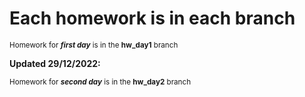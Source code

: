 # Each homework is in each branch

 <sub>Homework for ***first day*** is in the **hw_day1** branch</sub> 

**Updated 29/12/2022:**

 <sub>Homework for ***second day*** is in the **hw_day2** branch</sub> 
